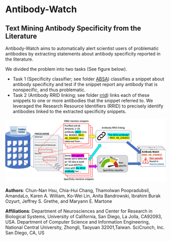 # Antibody-Watch
## Text Mining Antibody Specificity from the Literature

Antibody-Watch aims to automatically alert scientist users of problematic antibodies by extracting statements about antibody specificity reported in the literature.

We divided the problem into two tasks (See figure below). 
* Task 1 (Specificity classifier; see folder [ABSA](ABSA/)) classifies a snippet about antibody specificity and test if the snippet report any antibody that is nonspecific, and thus problematic. 
* Task 2 (Antibody RRID linking; see folder [rrid](rrid/)) links each of these snippets to one or more antibodies that the snippet referred to. We leveraged the Research Resource Identifiers (RRID) to precisely identify antibodies linked to the extracted specificity snippets. 

![Workflow](SupImages/Fig1.png)

**Authors**: Chun-Nan Hsu, Chia-Hui Chang, Thamolwan Poopradubsil, AmandaLo, Karen A. William, Ko-Wei Lin, Anita Bandrowski, Ibrahim Burak Ozyurt, Jeffrey S. Grethe, and Maryann E. Martone

**Affiliations**: Department of Neurosciences and Center for Research in Biological Systems, University of California, San Diego, La Jolla, CA92093, USA.
Department of Computer Science and Information Engineering, National Central University, Zhongli, Taoyuan 32001,Taiwan.
SciCrunch, Inc. San Diego, CA, US
